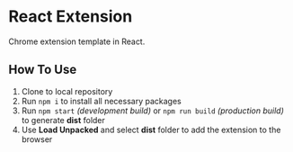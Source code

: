 # React Extension

Chrome extension template in React.

## How To Use

1. Clone to local repository
2. Run `npm i` to install all necessary packages
3. Run `npm start` _(development build)_ or `npm run build` _(production build)_ to generate **dist** folder
4. Use **Load Unpacked** and select **dist** folder to add the extension to the browser
